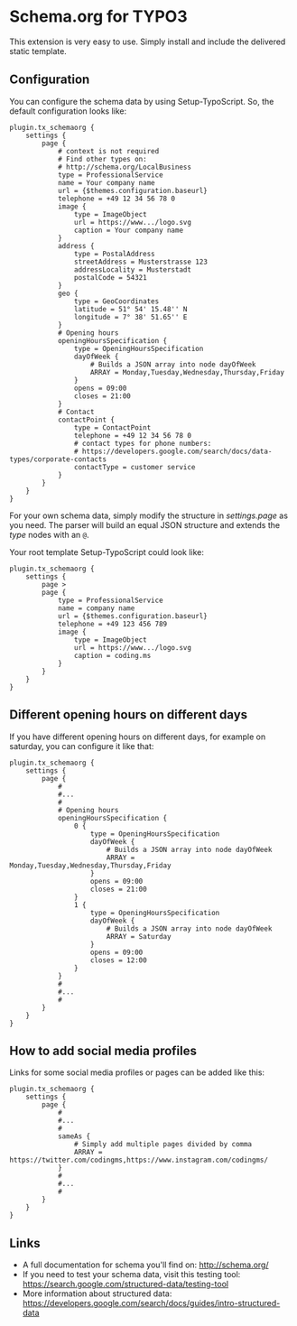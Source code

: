 # Schema.org for TYPO3

This extension is very easy to use. Simply install and include the delivered static template.

## Configuration

You can configure the schema data by using Setup-TypoScript. So, the default configuration looks like:

```typo3_typoscript
plugin.tx_schemaorg {
	settings {
		page {
			# context is not required
			# Find other types on:
			# http://schema.org/LocalBusiness
			type = ProfessionalService
			name = Your company name
			url = {$themes.configuration.baseurl}
			telephone = +49 12 34 56 78 0
			image {
				type = ImageObject
				url = https://www.../logo.svg
				caption = Your company name
			}
			address {
				type = PostalAddress
				streetAddress = Musterstrasse 123
				addressLocality = Musterstadt
				postalCode = 54321
			}
			geo {
				type = GeoCoordinates
				latitude = 51° 54' 15.48'' N
				longitude = 7° 38' 51.65'' E
			}
			# Opening hours
			openingHoursSpecification {
				type = OpeningHoursSpecification
				dayOfWeek {
					# Builds a JSON array into node dayOfWeek
					ARRAY = Monday,Tuesday,Wednesday,Thursday,Friday
				}
				opens = 09:00
				closes = 21:00
			}
			# Contact
			contactPoint {
				type = ContactPoint
				telephone = +49 12 34 56 78 0
				# contact types for phone numbers:
				# https://developers.google.com/search/docs/data-types/corporate-contacts
				contactType = customer service
			}
		}
	}
}
```

For your own schema data, simply modify the structure in *settings.page* as you need. The parser will build an equal JSON structure and extends the *type* nodes with an `@`.

Your root template Setup-TypoScript could look like:

```typo3_typoscript
plugin.tx_schemaorg {
    settings {
        page >
        page {
            type = ProfessionalService
            name = company name
            url = {$themes.configuration.baseurl}
            telephone = +49 123 456 789
            image {
                type = ImageObject
                url = https://www.../logo.svg
                caption = coding.ms
            }
        }
    }
}
```

## Different opening hours on different days

If you have different opening hours on different days, for example on saturday, you can configure it like that:

```typo3_typoscript
plugin.tx_schemaorg {
	settings {
		page {
			#
			#...
			#
			# Opening hours
			openingHoursSpecification {
				0 {
					type = OpeningHoursSpecification
					dayOfWeek {
						# Builds a JSON array into node dayOfWeek
						ARRAY = Monday,Tuesday,Wednesday,Thursday,Friday
					}
					opens = 09:00
					closes = 21:00
				}
				1 {
					type = OpeningHoursSpecification
					dayOfWeek {
						# Builds a JSON array into node dayOfWeek
						ARRAY = Saturday
					}
					opens = 09:00
					closes = 12:00
				}
			}
			#
			#...
			#
		}
	}
}
```


## How to add social media profiles

Links for some social media profiles or pages can be added like this:

```typo3_typoscript
plugin.tx_schemaorg {
	settings {
		page {
			#
			#...
			#
			sameAs {
				# Simply add multiple pages divided by comma
				ARRAY = https://twitter.com/codingms,https://www.instagram.com/codingms/
			}
			#
			#...
			#
		}
	}
}
```



## Links

*   A full documentation for schema you'll find on: http://schema.org/
*   If you need to test your schema data, visit this testing tool: https://search.google.com/structured-data/testing-tool
*   More information about structured data: https://developers.google.com/search/docs/guides/intro-structured-data
